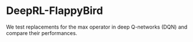 # DeepRL-FlappyBird
We test replacements for the max operator in deep Q-networks (DQN) and compare their performances. 
